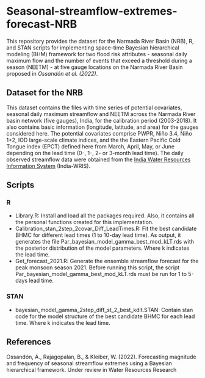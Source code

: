 # Seasonal-streamflow-extremes-forecast-NRB
This repository provides the dataset for the Narmada River Basin (NRB), R, and STAN scripts for implementing space-time Bayesian hierarchical modeling (BHM) framework for two flood risk attributes  - seasonal daily maximum flow and the number of events that exceed a threshold during a season (NEETM) - at five gauge locations on the Narmada River Basin proposed in _Ossandón et al. (2022)_. 

## Dataset for the NRB
This dataset contains the files with time series of potential covariates, seasonal daily maximum streamflow and NEETM across the Narmada River basin network (five gauges), India, for the calibration period (2003-2018). It also contains basic information (longitude, latitude, and area) for the gauges considered here. The potential covariates comprise PWPR, Niño 3.4, Niño 1+2, IOD large-scale climate indices, and the the Eastern Pacific Cold Tongue index (EPCT) defined here from March, April, May, or June depending on the lead time (0-, 1-, 2- or 3-month lead time). The daily observed streamflow data were obtained from the [India Water Resources Information System](https://indiawris.gov.in/wris/#/) (India-WRIS).
## Scripts
### R
- Library.R: Install and load all the packages required. Also, it contains all the personal functions created for this implementation. 
- Calibration_stan_2step_2covar_Diff_LeadTimes.R: Fit the best candidate BHMC for different lead times (1 to 10-day lead time). As output, it generates the file Par_bayesian_model_gamma_best_mod_kLT.rds with the posterior distribution of the model parameters. Where k indicates the lead time.
- Get_forecast_2021.R: Generate the ensemble streamflow forecast for the peak monsoon season 2021. Before running this script, the script Par_bayesian_model_gamma_best_mod_kLT.rds must be run for 1 to 5-days lead time. 
### STAN
- bayesian_model_gamma_2step_diff_st_2_best_kdlt.STAN: Contain stan code for the model structure of the best candidate BHMC for each lead time. Where k indicates the lead time.
## References
Ossandón, Á., Rajagopalan, B., & Kleiber, W. (2022). Forecasting magnitude and frequency of seasonal streamflow extremes using a Bayesian hierarchical framework. Under review in Water Resources Research
